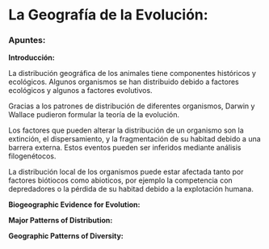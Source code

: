 # La Geografía de la Evolución:

### Apuntes:

 

**Introducción:**

La distribución geográfica de los animales tiene componentes históricos y ecológicos. Algunos organismos se han distribuido debido a factores ecológicos y algunos a factores evolutivos.

Gracias a los patrones de distribución de diferentes organismos, Darwin y Wallace pudieron formular la teoría de la evolución. 

Los factores que pueden alterar la distribución de un organismo son la extinción, el dispersamiento, y la fragmentación de su habitad debido a una barrera externa. Estos eventos pueden ser inferidos mediante análisis filogenétocos. 

La distribución local de los organismos puede estar afectada tanto por factores biótiocos como abioticos, por ejemplo la competencia con depredadores o la pérdida de su habitad debido a la explotación humana.

**Biogeographic Evidence for Evolution:**

**Major Patterns of Distribution:**

**Geographic Patterns of Diversity:**